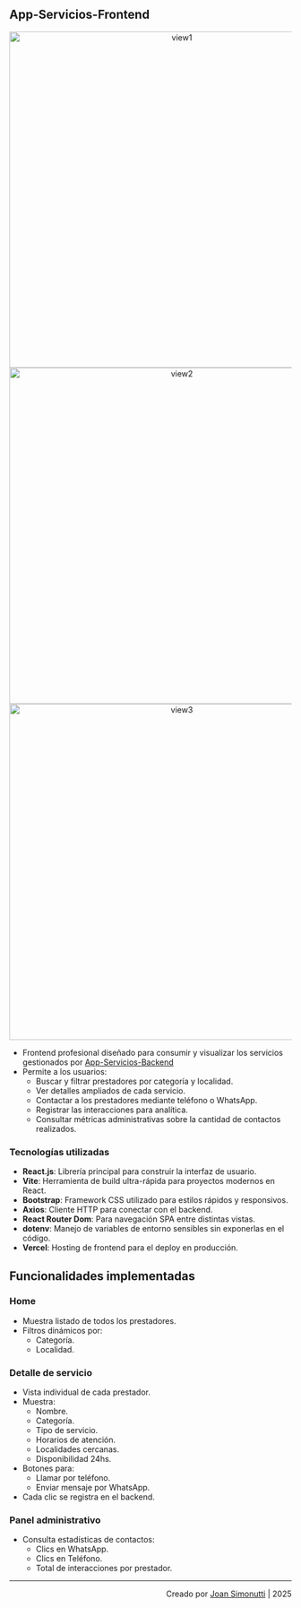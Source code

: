 ## App-Servicios-Frontend

<p align="center">
  <img src="public/images/img01.png" alt="view1" width="600"/>
  <img src="public/images/img02.png" alt="view2" width="600"/>
  <img src="public/images/img03.png" alt="view3" width="600"/>
</p>

- Frontend profesional diseñado para consumir y visualizar los servicios gestionados por [App-Servicios-Backend](https://github.com/JoanSimonutti/App-Servicios-Backend)
- Permite a los usuarios:
  - Buscar y filtrar prestadores por categoría y localidad.
  - Ver detalles ampliados de cada servicio.
  - Contactar a los prestadores mediante teléfono o WhatsApp.
  - Registrar las interacciones para analítica.
  - Consultar métricas administrativas sobre la cantidad de contactos realizados.

### Tecnologías utilizadas

- **React.js**: Librería principal para construir la interfaz de usuario.
- **Vite**: Herramienta de build ultra-rápida para proyectos modernos en React.
- **Bootstrap**: Framework CSS utilizado para estilos rápidos y responsivos.
- **Axios**: Cliente HTTP para conectar con el backend.
- **React Router Dom**: Para navegación SPA entre distintas vistas.
- **dotenv**: Manejo de variables de entorno sensibles sin exponerlas en el código.
- **Vercel**: Hosting de frontend para el deploy en producción.

## Funcionalidades implementadas

### Home

- Muestra listado de todos los prestadores.
- Filtros dinámicos por:
  - Categoría.
  - Localidad.

### Detalle de servicio

- Vista individual de cada prestador.
- Muestra:
  - Nombre.
  - Categoría.
  - Tipo de servicio.
  - Horarios de atención.
  - Localidades cercanas.
  - Disponibilidad 24hs.
- Botones para:
  - Llamar por teléfono.
  - Enviar mensaje por WhatsApp.
- Cada clic se registra en el backend.

### Panel administrativo

- Consulta estadísticas de contactos:
  - Clics en WhatsApp.
  - Clics en Teléfono.
  - Total de interacciones por prestador.

---

<div align="end">

Creado por [Joan Simonutti](https://www.linkedin.com/in/joansimonutti/) | 2025

</div>
